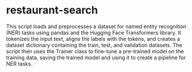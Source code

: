 # restaurant-search

This script loads and preprocesses a dataset for named entity recognition (NER) tasks using pandas and the Hugging Face Transformers library. It tokenizes the input text, aligns the labels with the tokens, and creates a dataset dictionary containing the train, test, and validation datasets. The script then uses the Trainer class to fine-tune a pre-trained model on the training data, saving the trained model and using it to create a pipeline for NER tasks.
